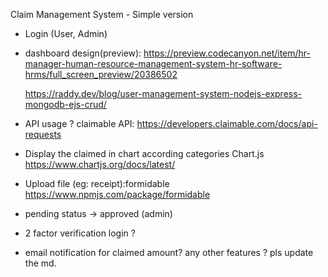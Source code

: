 Claim Management System - Simple version

- Login (User, Admin)
- dashboard design(preview):
  https://preview.codecanyon.net/item/hr-manager-human-resource-management-system-hr-software-hrms/full_screen_preview/20386502

  https://raddy.dev/blog/user-management-system-nodejs-express-mongodb-ejs-crud/

- API usage ?
  claimable API:
  https://developers.claimable.com/docs/api-requests

- Display the claimed in chart according categories
  Chart.js
  https://www.chartjs.org/docs/latest/

- Upload file (eg: receipt):formidable
  https://www.npmjs.com/package/formidable

- pending status -> approved (admin)
- 2 factor verification login ?
- email notification for claimed amount?
  any other features ?
  pls update the md.
